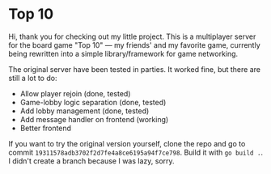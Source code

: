 # Top 10

Hi, thank you for checking out my little project. This is a multiplayer server for the board game "Top 10" — my friends' and my favorite game, currently being rewritten into a simple library/framework for game networking.

The original server have been tested in parties. It worked fine, but there are still a lot to do:

- Allow player rejoin (done, tested)
- Game-lobby logic separation (done, tested)
- Add lobby management (done, tested)
- Add message handler on frontend (working)
- Better frontend

If you want to try the original version yourself, clone the repo and go to commit `19311578adb3702f2d7fe4a8ce6195a94f7ce798`. Build it with `go build .`. I didn't create a branch because I was lazy, sorry.
